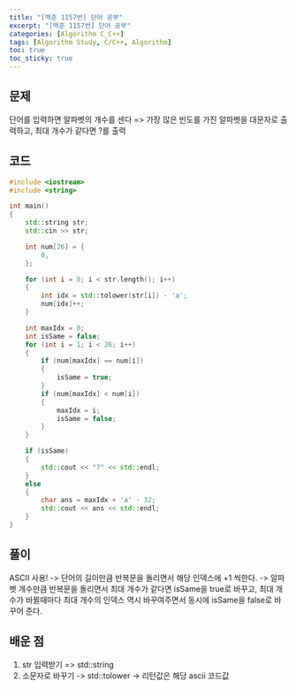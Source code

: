 ```yaml
---
title: "[백준 1157번] 단어 공부"
excerpt: "[백준 1157번] 단어 공부"
categories: [Algorithm C_C++]
tags: [Algorithm Study, C/C++, Algorithm]
toc: true
toc_sticky: true
---
```


## 문제

단어를 입력하면 알파벳의 개수를 센다 => 가장 많은 빈도를 가진 알파벳을 대문자로 출력하고, 최대 개수가 같다면 ?를 출력

## 코드

```cpp
#include <iostream>
#include <string>

int main()
{
    std::string str;
    std::cin >> str;

    int num[26] = {
        0,
    };

    for (int i = 0; i < str.length(); i++)
    {
        int idx = std::tolower(str[i]) - 'a';
        num[idx]++;
    }

    int maxIdx = 0;
    int isSame = false;
    for (int i = 1; i < 26; i++)
    {
        if (num[maxIdx] == num[i])
        {
            isSame = true;
        }
        if (num[maxIdx] < num[i])
        {
            maxIdx = i;
            isSame = false;
        }
    }

    if (isSame)
    {
        std::cout << "?" << std::endl;
    }
    else
    {
        char ans = maxIdx + 'a' - 32;
        std::cout << ans << std::endl;
    }
}
```

## 풀이

ASCII 사용! -> 단어의 길이만큼 반복문을 돌리면서 해당 인덱스에 +1 씩한다. -> 알파벳 개수만큼 반복문을 돌리면서 최대 개수가 같다면 isSame을 true로 바꾸고, 최대 개수가 바뀔때마다 최대 개수의 인덱스 역시 바꾸여주면서 동시에 isSame을 false로 바꾸어 준다.

## 배운 점

1. str 입력받기 => std::string
2. 소문자로 바꾸기 -> std::tolower -> 리턴값은 해당 ascii 코드값
